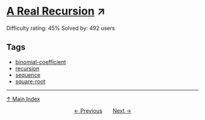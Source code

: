 # [A Real Recursion](https://projecteuler.net/problem=517) ↗️

Difficulty rating: 45%
Solved by: 492 users
## Tags

- [binomial-coefficient](../tags/binomial-coefficient.md)
- [recursion](../tags/recursion.md)
- [sequence](../tags/sequence.md)
- [square-root](../tags/square-root.md)



---

[↑ Main Index](../README.md)


<div align=center><a href='516.md'>← Previous</a> &nbsp;&nbsp; &nbsp;&nbsp;  <a href='518.md'>Next →</a></div>
